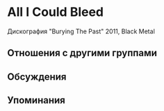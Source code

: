 # All I Could Bleed

Дискография
"Burying The Past" 2011, Black Metal

## Отношения с другими группами


## Обсуждения


## Упоминания

